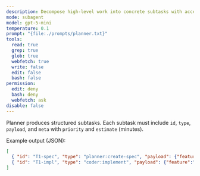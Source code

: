 ```yaml
---
description: Decompose high-level work into concrete subtasks with acceptance criteria and estimates.
mode: subagent
model: gpt-5-mini
temperature: 0.1
prompt: "{file:./prompts/planner.txt}"
tools:
  read: true
  grep: true
  glob: true
  webfetch: true
  write: false
  edit: false
  bash: false
permission:
  edit: deny
  bash: deny
  webfetch: ask
disable: false
---
```


Planner produces structured subtasks. Each subtask must include `id`, `type`, `payload`, and `meta` with `priority` and `estimate` (minutes).

Example output (JSON):

```json
[
  { "id": "T1-spec", "type": "planner:create-spec", "payload": {"feature":"X"}, "meta":{"priority":70, "estimate":30} },
  { "id": "T1-impl", "type": "coder:implement", "payload": {"feature":"X"}, "meta":{"priority":60, "estimate":120} }
]
```

